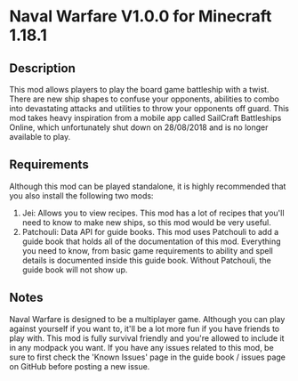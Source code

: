 # Naval Warfare V1.0.0 for Minecraft 1.18.1

## Description
This mod allows players to play the board game battleship with a twist. There are new ship shapes to confuse your opponents,
abilities to combo into devastating attacks and utilities to throw your opponents off guard. This mod takes heavy inspiration from a mobile app called SailCraft Battleships Online, which unfortunately  shut down on 28/08/2018 and is no longer available to play.

## Requirements
Although this mod can be played standalone, it is highly recommended that you also install the following two mods:
1. Jei: Allows you to view recipes. This mod has a lot of recipes that you'll need to know to make new ships, so this mod would be very useful.
2. Patchouli: Data API for guide books. This mod uses Patchouli to add a guide book that holds all of the documentation of this mod. Everything you need to know, from basic game requirements to ability and spell details is documented inside this guide book. Without Patchouli, the guide book will not show up.

## Notes
Naval Warfare is designed to be a multiplayer game. Although you can play against yourself if you want to, it'll be a lot more fun if you have friends to play with. This mod is fully survival friendly and you're allowed to include it in any modpack you want.
If you have any issues related to this mod, be sure to first check the 'Known Issues' page in the guide book / issues page on GitHub before posting a new issue.